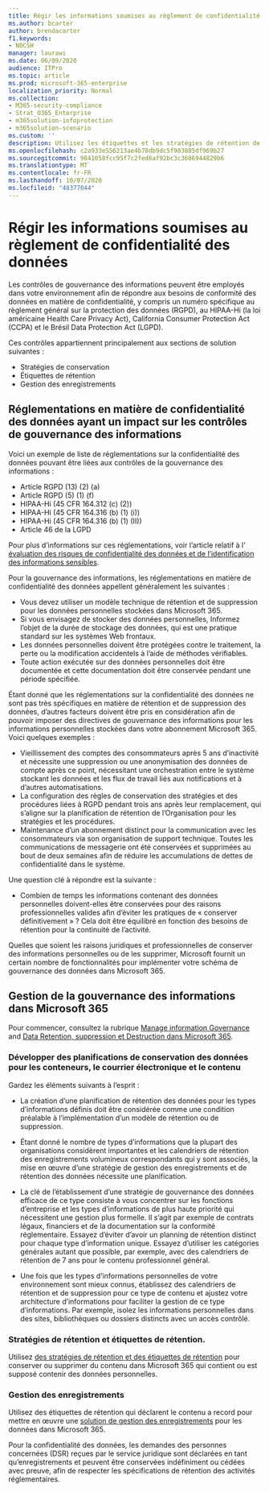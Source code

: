 ```yaml
---
title: Régir les informations soumises au règlement de confidentialité des données
ms.author: bcarter
author: brendacarter
f1.keywords:
- NOCSH
manager: laurawi
ms.date: 06/09/2020
audience: ITPro
ms.topic: article
ms.prod: microsoft-365-enterprise
localization_priority: Normal
ms.collection:
- M365-security-compliance
- Strat_O365_Enterprise
- m365solution-infoprotection
- m365solution-scenario
ms.custom: ''
description: Utilisez les étiquettes et les stratégies de rétention de Microsoft 365 pour gérer les données personnelles dans votre environnement Microsoft 365.
ms.openlocfilehash: c2a933e556213ae4b78db9dc5f903885df969b27
ms.sourcegitcommit: 9841058fcc95f7c2fed6af92bc3c3686944829b6
ms.translationtype: MT
ms.contentlocale: fr-FR
ms.lasthandoff: 10/07/2020
ms.locfileid: "48377044"
---
```

# <a name="govern-information-subject-to-data-privacy-regulation"></a>Régir les informations soumises au règlement de confidentialité des données

Les contrôles de gouvernance des informations peuvent être employés dans votre environnement afin de répondre aux besoins de conformité des données en matière de confidentialité, y compris un numéro spécifique au règlement général sur la protection des données (RGPD), au HIPAA-Hi (la loi américaine Health Care Privacy Act), California Consumer Protection Act (CCPA) et le Brésil Data Protection Act (LGPD). 

Ces contrôles appartiennent principalement aux sections de solution suivantes :

- Stratégies de conservation
- Étiquettes de rétention
- Gestion des enregistrements

## <a name="data-privacy-regulations-impacting-information-governance-controls"></a>Réglementations en matière de confidentialité des données ayant un impact sur les contrôles de gouvernance des informations

Voici un exemple de liste de réglementations sur la confidentialité des données pouvant être liées aux contrôles de la gouvernance des informations :

- Article RGPD (13) (2) (a)
- Article RGPD (5) (1) (f)
- HIPAA-Hi (45 CFR 164.312 (c) (2))
- HIPAA-Hi (45 CFR 164.316 (b) (1) (i))
- HIPAA-Hi (45 CFR 164.316 (b) (1) (II))
- Article 46 de la LGPD

Pour plus d’informations sur ces réglementations, voir l’article relatif à l' [évaluation des risques de confidentialité des données et de l’identification des informations sensibles](information-protection-deploy-assess.md).

Pour la gouvernance des informations, les réglementations en matière de confidentialité des données appellent généralement les suivantes :

- Vous devez utiliser un modèle technique de rétention et de suppression pour les données personnelles stockées dans Microsoft 365.
- Si vous envisagez de stocker des données personnelles, Informez l’objet de la durée de stockage des données, qui est une pratique standard sur les systèmes Web frontaux.
- Les données personnelles doivent être protégées contre le traitement, la perte ou la modification accidentels à l’aide de méthodes vérifiables.
- Toute action exécutée sur des données personnelles doit être documentée et cette documentation doit être conservée pendant une période spécifiée.

Étant donné que les réglementations sur la confidentialité des données ne sont pas très spécifiques en matière de rétention et de suppression des données, d’autres facteurs doivent être pris en considération afin de pouvoir imposer des directives de gouvernance des informations pour les informations personnelles stockées dans votre abonnement Microsoft 365. Voici quelques exemples :

- Vieillissement des comptes des consommateurs après 5 ans d’inactivité et nécessite une suppression ou une anonymisation des données de compte après ce point, nécessitant une orchestration entre le système stockant les données et les flux de travail liés aux notifications et à d’autres automatisations.
- La configuration des règles de conservation des stratégies et des procédures liées à RGPD pendant trois ans après leur remplacement, qui s’aligne sur la planification de rétention de l’Organisation pour les stratégies et les procédures.
- Maintenance d’un abonnement distinct pour la communication avec les consommateurs via son organisation de support technique. Toutes les communications de messagerie ont été conservées et supprimées au bout de deux semaines afin de réduire les accumulations de dettes de confidentialité dans le système.

Une question clé à répondre est la suivante : 

- Combien de temps les informations contenant des données personnelles doivent-elles être conservées pour des raisons professionnelles valides afin d’éviter les pratiques de « conserver définitivement » ? Cela doit être équilibré en fonction des besoins de rétention pour la continuité de l’activité.

Quelles que soient les raisons juridiques et professionnelles de conserver des informations personnelles ou de les supprimer, Microsoft fournit un certain nombre de fonctionnalités pour implémenter votre schéma de gouvernance des données dans Microsoft 365.

## <a name="managing-information-governance-in-microsoft-365"></a>Gestion de la gouvernance des informations dans Microsoft 365

Pour commencer, consultez la rubrique [Manage information Governance](../compliance/manage-information-governance.md) and [Data Retention, suppression et Destruction dans Microsoft 365](https://docs.microsoft.com/office365/Enterprise/office-365-data-retention-deletion-and-destruction-overview).

### <a name="develop-data-retention-schedules-for-containers-email-and-content"></a>Développer des planifications de conservation des données pour les conteneurs, le courrier électronique et le contenu

Gardez les éléments suivants à l’esprit :

- La création d’une planification de rétention des données pour les types d’informations définis doit être considérée comme une condition préalable à l’implémentation d’un modèle de rétention ou de suppression.

- Étant donné le nombre de types d’informations que la plupart des organisations considèrent importantes et les calendriers de rétention des enregistrements volumineux correspondants qui y sont associés, la mise en œuvre d’une stratégie de gestion des enregistrements et de rétention des données nécessite une planification. 

- La clé de l’établissement d’une stratégie de gouvernance des données efficace de ce type consiste à vous concentrer sur les fonctions d’entreprise et les types d’informations de plus haute priorité qui nécessitent une gestion plus formelle. Il s’agit par exemple de contrats légaux, financiers et de la documentation sur la conformité réglementaire. Essayez d’éviter d’avoir un planning de rétention distinct pour chaque type d’information unique. Essayez d’utiliser les catégories générales autant que possible, par exemple, avec des calendriers de rétention de 7 ans pour le contenu professionnel général.

- Une fois que les types d’informations personnelles de votre environnement sont mieux connus, établissez des calendriers de rétention et de suppression pour ce type de contenu et ajustez votre architecture d’informations pour faciliter la gestion de ce type d’informations. Par exemple, isolez les informations personnelles dans des sites, bibliothèques ou dossiers distincts avec un accès contrôlé.

### <a name="retention-policies-and-retention-labels"></a>Stratégies de rétention et étiquettes de rétention.

Utilisez [des stratégies de rétention et des étiquettes de rétention](../compliance/retention.md) pour conserver ou supprimer du contenu dans Microsoft 365 qui contient ou est supposé contenir des données personnelles.

### <a name="records-management"></a>Gestion des enregistrements

Utilisez des étiquettes de rétention qui déclarent le contenu a record pour mettre en œuvre une [solution de gestion des enregistrements](../compliance/records-management.md) pour les données dans Microsoft 365.

Pour la confidentialité des données, les demandes des personnes concernées (DSR) reçues par le service juridique sont déclarées en tant qu’enregistrements et peuvent être conservées indéfiniment ou cédées avec preuve, afin de respecter les spécifications de rétention des activités réglementaires.

